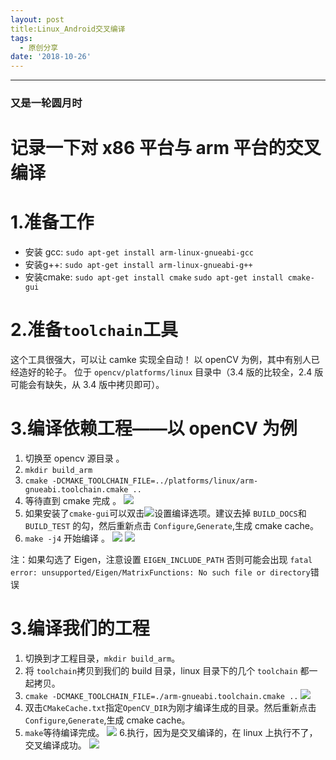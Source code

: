 ```yaml
---
layout: post
title:Linux_Android交叉编译
tags:
  - 原创分享
date: '2018-10-26'
---
```


* * *

### 又是一轮圆月时

# 记录一下对 x86 平台与 arm 平台的交叉编译

# 1.准备工作

- 安装 gcc: 
  `sudo apt-get install arm-linux-gnueabi-gcc` 
- 安装g++: 
  `sudo apt-get install arm-linux-gnueabi-g++`
- 安装cmake: 
  `sudo apt-get install cmake` 
  `sudo apt-get install cmake-gui` 

# 2.准备`toolchain`工具

这个工具很强大，可以让 camke 实现全自动！ 
以 openCV 为例，其中有别人已经造好的轮子。 
位于 `opencv/platforms/linux` 目录中（3.4 版的比较全，2.4 版可能会有缺失，从 3.4 版中拷贝即可）。

# 3.编译依赖工程——以 openCV 为例

1. 切换至 opencv 源目录 。
2. `mkdir build_arm`
3. `cmake -DCMAKE_TOOLCHAIN_FILE=../platforms/linux/arm-gnueabi.toolchain.cmake ..`
4. 等待直到 cmake 完成 。
   ![](http://ww1.sinaimg.cn/large/6db7045egy1fwlyon2qfuj2070013t8i.jpg)
5. 如果安装了`cmake-gui`可以双击![](http://ww1.sinaimg.cn/large/6db7045egy1fwlyseos40j204702eq2r.jpg)设置编译选项。建议去掉 `BUILD_DOCS`和 `BUILD_TEST` 的勾，然后重新点击 `Configure`,`Generate`,生成 cmake cache。
6. `make -j4` 开始编译 。
   ![](http://ww1.sinaimg.cn/large/6db7045egy1fwlyxvnjjdj20k90blgoa.jpg)
   ![](http://ww1.sinaimg.cn/large/6db7045egy1fwm0g4qxekj20k00anq50.jpg)

注：如果勾选了 Eigen，注意设置 `EIGEN_INCLUDE_PATH` 否则可能会出现 `fatal error: unsupported/Eigen/MatrixFunctions: No such file or directory`错误

# 3.编译我们的工程

1. 切换到才工程目录，`mkdir build_arm`。
2. 将 `toolchain`拷贝到我们的 build 目录，linux 目录下的几个 `toolchain` 都一起拷贝。
3. `cmake -DCMAKE_TOOLCHAIN_FILE=./arm-gnueabi.toolchain.cmake ..`
   ![](http://ww1.sinaimg.cn/large/6db7045egy1fwm0oj1yfgj20is02k74d.jpg)
4. 双击`CMakeCache.txt`指定`OpenCV_DIR`为刚才编译生成的目录。然后重新点击 `Configure`,`Generate`,生成 cmake cache。
5. `make`等待编译完成。
    ![](http://ww1.sinaimg.cn/large/6db7045egy1fwm1vsf631j20jy04rmxz.jpg)
   6.执行，因为是交叉编译的，在 linux 上执行不了，交叉编译成功。
   ![](http://ww1.sinaimg.cn/large/6db7045egy1fwm1x3u8z1j20gq010mx6.jpg)
